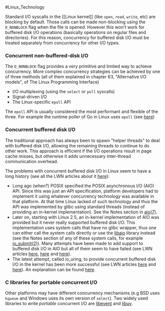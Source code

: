 #Linux_Technology

Standard I/O syscalls in the [[Linux kernel]] (like `open`, `read`, `write`, etc) are blocking by default. Those calls can be made non-blocking using the `O_NONBLOCK` flag when the file is opened. However this won't work for buffered disk I/O operations (basically operations on regular files and directories). For this reason, concurrency for buffered disk I/O must be treated separately from concurrency for other I/O types.

### Concurrent non-buffered-disk I/O

The `O_NONBLOCK` flag provides a very primitive and limited way to achieve concurrency. More complex concurrency strategies can be achieved by one of three methods (all of them explained in chapter 63, "Alternative I/O models", of The Linux Programming Interface)

- I/O multiplexing (using the `select` or `poll` syscalls)
- Signal-driven I/O
- The Linux-specific `epoll` API

The `epoll` API is usually considered the most performant and flexible of the three. For example the runtime poller of Go in Linux uses `epoll` (see [here](https://cs.opensource.google/go/go/+/refs/tags/go1.18.1:src/runtime/netpoll_epoll.go;l=5))

### Concurrent buffered disk I/O

The traditional approach has always been to spawn "helper threads" to deal with buffered disk I/O, allowing the remaining threads to continue to do other work. This approach is efficient if the I/O operations result in page cache misses, but otherwise it adds unnecessary inter-thread communication overhead.

The problems with concurrent buffered disk I/O in Linux seem to have a long history (see all the LWN articles about it [here](https://lwn.net/Kernel/Index/#Asynchronous_IO)):

- Long ago (when?) POSIX specified the POSIX asynchronous I/O (AIO) API. Since this was just an API specification, platform developers had to implement it using whatever concurrency technology was available in that platform. At that time Linux lacked of such technology and thus the API was implemented by glibc using standard threads (instead of providing an in-kernel implementation). See the Notes section in [aio(7)](https://man7.org/linux/man-pages/man7/aio.7.html).
- Later on, starting with Linux 2.5, an in-kernel implementation of AIO was provided but it never really supported buffered disk I/O. This implementation uses system calls that have no glibc wrapper, thus one can either call the system calls directly or use the [libaio](https://pagure.io/libaio/tree/master) library instead (see the Notes section of any of these system calls, for example [io_submit(2)](https://man7.org/linux/man-pages/man2/io_submit.2.html)).  Many attempts have been made to add support to buffered disk I/O in AIO but all of them seem to have failed (see LWN articles [here](https://lwn.net/Articles/73847/), [here](https://lwn.net/Articles/216200/) and [here](https://lwn.net/Articles/724198/)).
- The latest attempt, called io_uring, to provide concurrent buffered disk I/O in the kernel has been more successful (see LWN articles [here](https://lwn.net/Articles/776703/) and [here](https://lwn.net/Articles/810414/)). An explanation can be found [here](https://kernel.dk/io_uring.pdf).

### C libraries for portable concurrent I/O

Other platforms may have different concurrency mechanisms (e.g BSD uses `kqueue` and Windows uses its own version of `select`). Two widely used libraries to write *portable* concurrent I/O are [libevent](https://libevent.org/) and [libuv](https://libuv.org/).